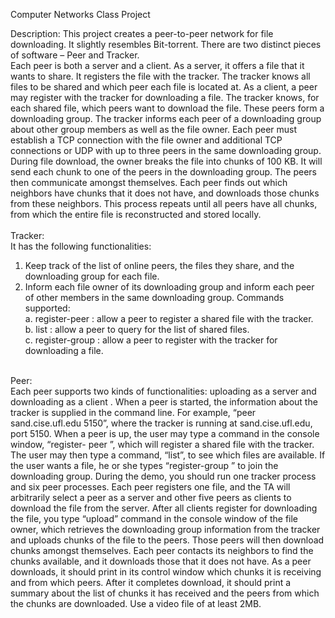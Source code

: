 Computer Networks Class Project

Description:
This project creates a peer-to-peer network for file downloading. It slightly resembles Bit-torrent. There are two distinct pieces of software – Peer and Tracker.
<br />
Each peer is both a server and a client. As a server, it offers a file that it wants to share. It registers the file with the tracker. The tracker knows all files to be shared and which peer each file is located at.
As a client, a peer may register with the tracker for downloading a file. The tracker knows, for each shared file, which peers want to download the file. These peers form a downloading group. The tracker informs each peer of a downloading group about other group members as well as the file owner. Each peer must establish a TCP connection with the file owner and additional TCP connections or UDP with up to three peers in the same downloading group.
During file download, the owner breaks the file into chunks of 100 KB. It will send each chunk to one of the peers in the downloading group. The peers then communicate amongst themselves. Each peer finds out which neighbors have chunks that it does not have, and downloads those chunks from these neighbors. This process repeats until all peers have all chunks, from which the entire file is reconstructed and stored locally.
<br/>
<br/>
Tracker:
<br/>
It has the following functionalities:
<br/>
1. Keep track of the list of online peers, the files they share, and the
downloading group for each file.<br/>
2. Inform each file owner of its downloading group and inform each peer of
other members in the same downloading group.
Commands supported:<br/>
a. register-peer <filename>: allow a peer to register a shared file with the
tracker.<br/>
b. list : allow a peer to query for the list of shared files.<br/>
c. register-group <filename> : allow a peer to register with the tracker for
downloading a file.<br/>
<br/>
Peer:<br/>
Each peer supports two kinds of functionalities: uploading as a server and downloading as a client . When a peer is started, the information about the tracker is
supplied in the command line. For example, “peer sand.cise.ufl.edu 5150”, where the tracker is running at sand.cise.ufl.edu, port 5150.
When a peer is up, the user may type a command in the console window, “register- peer <filename>”, which will register a shared file with the tracker. The user may then type a command, “list”, to see which files are available. If the user wants a file, he or she types “register-group <filename>” to join the downloading group.
During the demo, you should run one tracker process and six peer processes. Each peer registers one file, and the TA will arbitrarily select a peer as a server and other five peers as clients to download the file from the server. After all clients register for downloading the file, you type “upload” command in the console window of the file owner, which retrieves the downloading group information from the tracker and uploads chunks of the file to the peers. Those peers will then download chunks amongst themselves. Each peer contacts its neighbors to find the chunks available, and it downloads those that it does not have.
As a peer downloads, it should print in its control window which chunks it is receiving and from which peers. After it completes download, it should print a summary about the list of chunks it has received and the peers from which the chunks are downloaded.
Use a video file of at least 2MB.
